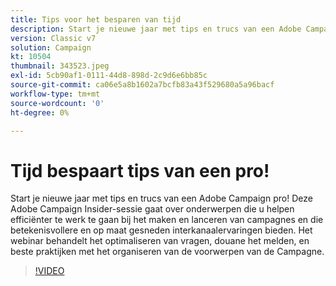 ```yaml
---
title: Tips voor het besparen van tijd
description: Start je nieuwe jaar met tips en trucs van een Adobe Campaign pro! Deze Adobe Campaign Insider-sessie gaat over onderwerpen die u helpen efficiënter te werken... (Beschrijvingen moeten tussen de 60 en 160 tekens lang zijn)
version: Classic v7
solution: Campaign
kt: 10504
thumbnail: 343523.jpeg
exl-id: 5cb90af1-0111-44d8-898d-2c9d6e6bb85c
source-git-commit: ca06e5a8b1602a7bcfb83a43f529680a5a96bacf
workflow-type: tm+mt
source-wordcount: '0'
ht-degree: 0%

---
```


# Tijd bespaart tips van een pro!

Start je nieuwe jaar met tips en trucs van een Adobe Campaign pro! Deze Adobe Campaign Insider-sessie gaat over onderwerpen die u helpen efficiënter te werk te gaan bij het maken en lanceren van campagnes en die betekenisvollere en op maat gesneden interkanaalervaringen bieden. Het webinar behandelt het optimaliseren van vragen, douane het melden, en beste praktijken met het organiseren van de voorwerpen van de Campagne.

>[!VIDEO](https://video.tv.adobe.com/v/343523/?quality=12&learn=on)

